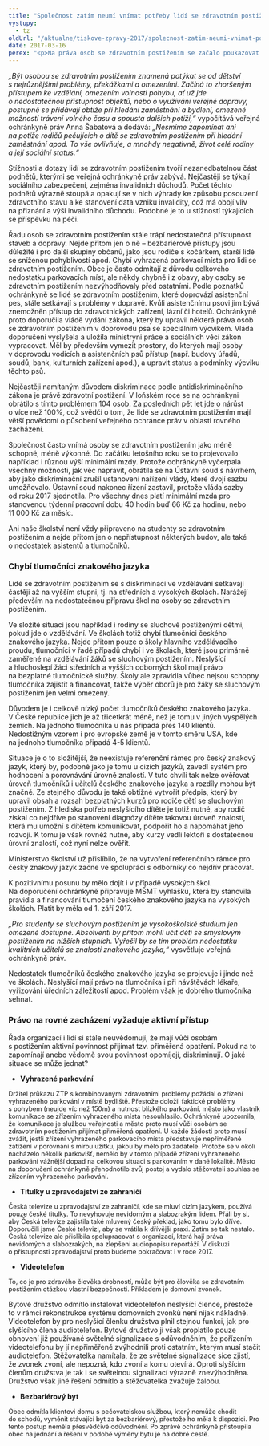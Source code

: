 ```yaml
---
title: "Společnost zatím neumí vnímat potřeby lidí se zdravotním postižením"
vystupy:
  - tz
oldUrl: "/aktualne/tiskove-zpravy-2017/spolecnost-zatim-neumi-vnimat-potreby-lidi-se-zdravotnim-postizenim"
date: 2017-03-16
perex: "<p>Na práva osob se zdravotním postižením se začalo poukazovat teprve na začátku devadesátých let a od té doby prošla naše společnost významnými změnami v přístupu k lidem se zdravotním postižením. Mnohem častěji jsou aktivně zapojeni do společnosti, studují, vykonávají běžná zaměstnání. Přesto se ukazuje, že stále nedokážeme vnímat jejich odlišné potřeby a nahlížíme na ně pohledem lidí bez postižení. To je důvodem, proč u nás lidé se zdravotním postižením stále čelí překážkám v každodenním životě, a to i v tak klíčových oblastech, jako je vzdělání, zaměstnanost nebo bydlení.</p>"
---
```


<!-- imported from the old website -->

<p><i>„Být osobou se zdravotním postižením znamená potýkat se od dětství s nejrůznějšími problémy, překážkami a omezeními. Začíná to zhoršeným přístupem ke vzdělání, omezením volnosti pohybu, ať už jde o nedostatečnou přístupnost objektů, nebo o využívání veřejné dopravy, postupně se přidávají obtíže při hledání zaměstnání a bydlení, omezené možností trávení volného času a spousta dalších potíží,“</i> vypočítává veřejná ochránkyně práv Anna Šabatová a dodává: <i>„Nesmíme zapomínat ani na potíže rodičů pečujících o dítě se zdravotním postižením při hledání zaměstnání apod. To vše ovlivňuje, a mnohdy negativně, život celé rodiny a její sociální status.“</i></p> <p>Stížnosti a dotazy lidí se zdravotním postižením tvoří nezanedbatelnou část podnětů, kterými se veřejná ochránkyně práv zabývá. Nejčastěji se týkají sociálního zabezpečení, zejména invalidních důchodů. Počet těchto podnětů výrazně stoupá a opakují se v nich výhrady ke způsobu posouzení zdravotního stavu a ke stanovení data vzniku invalidity, což má obojí vliv na přiznání a výši invalidního důchodu. Podobné je to u stížností týkajících se příspěvku na péči.</p> <p>Řadu osob se zdravotním postižením stále trápí nedostatečná přístupnost staveb a dopravy. Nejde přitom jen o ně – bezbariérové přístupy jsou důležité i pro další skupiny občanů, jako jsou rodiče s kočárkem, starší lidé se sníženou pohyblivostí apod. Chybí vyhrazená parkovací místa pro lidi se zdravotním postižením. Obce je často odmítají z důvodu celkového nedostatku parkovacích míst, ale někdy chybně i z obavy, aby osoby se zdravotním postižením nezvýhodňovaly před ostatními. Podle poznatků ochránkyně se lidé se zdravotním postižením, které doprovází asistenční pes, stále setkávají s problémy v dopravě. Kvůli asistenčnímu psovi jim bývá znemožněn přístup do zdravotnických zařízení, lázní či hotelů. Ochránkyně proto doporučila vládě vydání zákona, který by upravil některá práva osob se zdravotním postižením v doprovodu psa se speciálním výcvikem. Vláda doporučení vyslyšela a uložila ministryni práce a sociálních věcí zákon vypracovat. Měl by především vymezit prostory, do kterých mají osoby v doprovodu vodicích a asistenčních psů přístup (např. budovy úřadů, soudů, bank, kulturních zařízení apod.), a upravit status a podmínky výcviku těchto psů.</p> <p>Nejčastěji namítaným důvodem diskriminace podle antidiskriminačního zákona je právě zdravotní postižení. V loňském roce se na ochránkyni obrátilo s tímto problémem 104 osob. Za posledních pět let jde o nárůst o více než 100%, což svědčí o tom, že lidé se zdravotním postižením mají větší povědomí o působení veřejného ochránce práv v oblasti rovného zacházení.</p> <p>Společnost často vnímá osoby se zdravotním postižením jako méně schopné, méně výkonné. Do začátku letošního roku se to projevovalo například i různou výší minimální mzdy. Protože ochránkyně vyčerpala všechny možnosti, jak věc napravit, obrátila se na Ústavní soud s návrhem, aby jako diskriminační zrušil ustanovení nařízení vlády, které dvojí sazbu umožňovalo. Ústavní soud nakonec řízení zastavil, protože vláda sazby od roku 2017 sjednotila. Pro všechny dnes platí minimální mzda pro stanovenou týdenní pracovní dobu 40 hodin buď 66 Kč za hodinu, nebo 11 000 Kč za měsíc.</p> <p>Ani naše školství není vždy připraveno na studenty se zdravotním postižením a nejde přitom jen o nepřístupnost některých budov, ale také o nedostatek asistentů a tlumočníků. </p> <h3>Chybí tlumočníci znakového jazyka</h3> <p>Lidé se zdravotním postižením se s diskriminací ve vzdělávání setkávají častěji až na vyšším stupni, tj. na středních a vysokých školách. Narážejí především na nedostatečnou přípravu škol na osoby se zdravotním postižením.</p> <p>Ve složité situaci jsou například i rodiny se sluchově postiženými dětmi, pokud jde o vzdělávání. Ve školách totiž chybí tlumočníci českého znakového jazyka. Nejde přitom pouze o školy hlavního vzdělávacího proudu, tlumočníci v řadě případů chybí i ve školách, které jsou primárně zaměřené na vzdělávání žáků se sluchovým postižením. Neslyšící a hluchoslepí žáci středních a vyšších odborných škol mají právo na bezplatné tlumočnické služby. Školy ale zpravidla vůbec nejsou schopny tlumočníka zajistit a financovat, takže výběr oborů je pro žáky se sluchovým postižením jen velmi omezený. </p> <p>Důvodem je i celkově nízký počet tlumočníků českého znakového jazyka. V České republice jich je až třicetkrát méně, než je tomu v jiných vyspělých zemích. Na jednoho tlumočníka u nás připadá přes 140 klientů. Nedostižným vzorem i pro evropské země je v tomto směru USA, kde na jednoho tlumočníka připadá 4-5 klientů. </p> <p>Situace je o to složitější, že neexistuje referenční rámec pro český znakový jazyk, který by, podobně jako je tomu u cizích jazyků, zavedl systém pro hodnocení a porovnávání úrovně znalostí. V tuto chvíli tak nelze ověřovat úroveň tlumočníků i učitelů českého znakového jazyka a rozdíly mohou být značné. Ze stejného důvodu je také obtížné vytvořit předpis, který by upravil obsah a rozsah bezplatných kurzů pro rodiče dětí se sluchovým postižením. Z hlediska potřeb neslyšícího dítěte je totiž nutné, aby rodič získal co nejdříve po stanovení diagnózy dítěte takovou úroveň znalostí, která mu umožní s dítětem komunikovat, podpořit ho a napomáhat jeho rozvoji. K tomu je však rovněž nutné, aby kurzy vedli lektoři s dostatečnou úrovní znalostí, což nyní nelze ověřit.</p> <p>Ministerstvo školství už přislíbilo, že na vytvoření referenčního rámce pro český znakový jazyk začne ve spolupráci s odborníky co nejdřív pracovat.</p> <p>K pozitivnímu posunu by mělo dojít i v případě vysokých škol. Na doporučení ochránkyně připravuje MŠMT vyhlášku, která by stanovila pravidla a financování tlumočení českého znakového jazyka na vysokých školách. Platit by měla od 1. září 2017. </p> <p><i>„Pro studenty se sluchovým postižením je vysokoškolské studium jen omezeně dostupné. Absolventi by přitom mohli učit děti se smyslovým postižením na nižších stupních. Vyřešil by se tím problém nedostatku kvalitních učitelů se znalostí znakového jazyka,“</i> vysvětluje veřejná ochránkyně práv.</p> <p>Nedostatek tlumočníků českého znakového jazyka se projevuje i jinde než ve školách. Neslyšící mají právo na tlumočníka i při návštěvách lékaře, vyřizování úředních záležitostí apod. Problém však je dobrého tlumočníka sehnat.</p> <h3>Právo na rovné zacházení vyžaduje aktivní přístup</h3> <p>Řada organizací i lidí si stále neuvědomují, že mají vůči osobám s postižením aktivní povinnost přijímat tzv. přiměřená opatření. Pokud na to zapomínají anebo vědomě svou povinnost opomíjejí, diskriminují. O jaké situace se může jednat?</p><ul><li><b>Vyhrazené parkování</b></li></ul><p><span style="font-size: 12.8px;">Držitel průkazu ZTP s kombinovanými zdravotními problémy požádal o zřízení vyhrazeného parkování v místě bydliště. Přestože doložil faktické problémy s pohybem (neujde víc než 150m) a nutnost blízkého parkování, město jako vlastník komunikace se zřízením vyhrazeného místa nesouhlasilo. Ochránkyně upozornila, že komunikace je službou veřejnosti a město proto musí vůči osobám se zdravotním postižením přijímat přiměřená opatření. U každé žádosti proto musí zvážit, jestli zřízení vyhrazeného parkovacího místa představuje nepřiměřené zatížení v porovnání s mírou užitku, jakou by mělo pro žadatele. Protože se v okolí nacházelo několik parkovišť, nemělo by v tomto případě zřízení vyhrazeného parkování vážnější dopad na celkovou situaci s parkováním v dané lokalitě. Město na doporučení ochránkyně přehodnotilo svůj postoj a vydalo stěžovateli souhlas se zřízením vyhrazeného parkování.</span></p><ul><li><b>Titulky u zpravodajství ze zahraničí</b></li></ul><p><span style="font-size: 12.8px;">Česká televize u zpravodajství ze zahraničí, kde se mluví cizím jazykem, používá pouze české titulky. To nevyhovuje nevidomým a slabozrakým lidem. Přáli by si, aby Česká televize zajistila také mluvený český překlad, jako tomu bylo dříve. Doporučili jsme České televizi, aby se vrátila k dřívější praxi. Zatím se tak nestalo. Česká televize ale přislíbila spolupracovat s organizací, která hají práva nevidomých a slabozrakých, na zlepšení audiopopisu reportáží. V diskuzi o přístupnosti zpravodajství proto budeme pokračovat i v roce 2017.</span></p><ul><li><b>Videotelefon</b></li></ul><p><span style="font-size: 12.8px;">To, co je pro zdravého člověka drobností, může být pro člověka se zdravotním postižením otázkou vlastní bezpečnosti. Příkladem je domovní zvonek.</span></p> <p>Bytové družstvo odmítlo instalovat videotelefon neslyšící člence, přestože to v rámci rekonstrukce systému domovních zvonků není nijak nákladné. Videotelefon by pro neslyšící členku družstva plnil stejnou funkci, jak pro slyšícího člena audiotelefon. Bytové družstvo jí však proplatilo pouze obnovení již používané světelné signalizace s odůvodněním, že pořízením videotelefonu by jí nepřiměřeně zvýhodnili proti ostatním, kterým musí stačit audiotelefon. Stěžovatelka namítala, že ze světelné signalizace sice zjistí, že zvonek zvoní, ale nepozná, kdo zvoní a komu otevírá. Oproti slyšícím členům družstva je tak i se světelnou signalizací výrazně znevýhodněna. Družstvo však jiné řešení odmítlo a stěžovatelka zvažuje žalobu.</p><ul><li><b>Bezbariérový byt</b></li></ul><p><span style="font-size: 12.8px;">Obec odmítla klientovi domu s pečovatelskou službou, který nemůže chodit do schodů, vyměnit stávající byt za bezbariérový, přestože ho měla k dispozici. Pro tento postup neměla přesvědčivé odůvodnění. Po zprávě ochránkyně přistoupila obec na jednání a řešení v podobě výměny bytu je na dobré cestě.</span></p>
